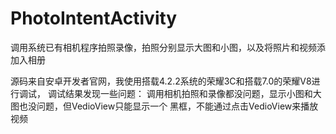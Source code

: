 # PhotoIntentActivity
调用系统已有相机程序拍照录像，拍照分别显示大图和小图，以及将照片和视频添加入相册

源码来自安卓开发者官网，我使用搭载4.2.2系统的荣耀3C和搭载7.0的荣耀V8进行调试，
调试结果发现一些问题：
调用相机拍照和录像都没问题，显示小图和大图也没问题，但VedioView只能显示一个
黑框，不能通过点击VedioView来播放视频
